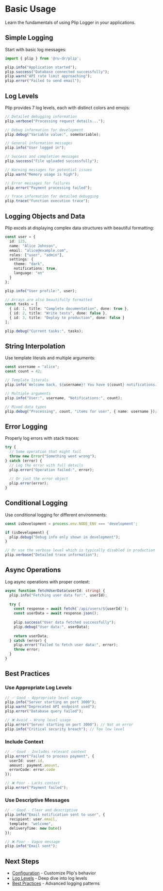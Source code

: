 # Basic Usage

Learn the fundamentals of using Plip Logger in your applications.

## Simple Logging

Start with basic log messages:

```typescript
import { plip } from '@ru-dr/plip';

plip.info("Application started");
plip.success("Database connected successfully");
plip.warn("API rate limit approaching");
plip.error("Failed to send email");
```

## Log Levels

Plip provides 7 log levels, each with distinct colors and emojis:

```typescript
// Detailed debugging information
plip.verbose("Processing request details...");

// Debug information for development
plip.debug("Variable value:", someVariable);

// General information messages
plip.info("User logged in");

// Success and completion messages
plip.success("File uploaded successfully");

// Warning messages for potential issues
plip.warn("Memory usage is high");

// Error messages for failures
plip.error("Payment processing failed");

// Trace information for detailed debugging
plip.trace("Function execution trace");
```

## Logging Objects and Data

Plip excels at displaying complex data structures with beautiful formatting:

```typescript
const user = {
  id: 123,
  name: "Alice Johnson",
  email: "alice@example.com",
  roles: ["user", "admin"],
  settings: {
    theme: "dark",
    notifications: true,
    language: "en"
  }
};

plip.info("User profile:", user);

// Arrays are also beautifully formatted
const tasks = [
  { id: 1, title: "Complete documentation", done: true },
  { id: 2, title: "Write tests", done: false },
  { id: 3, title: "Deploy to production", done: false }
];

plip.debug("Current tasks:", tasks);
```

## String Interpolation

Use template literals and multiple arguments:

```typescript
const username = "alice";
const count = 42;

// Template literals
plip.info(`Welcome back, ${username}! You have ${count} notifications.`);

// Multiple arguments
plip.info("User:", username, "Notifications:", count);

// Mixed data types
plip.debug("Processing", count, "items for user", { name: username });
```

## Error Logging

Properly log errors with stack traces:

```typescript
try {
  // Some operation that might fail
  throw new Error("Something went wrong");
} catch (error) {
  // Log the error with full details
  plip.error("Operation failed:", error);
  
  // Or just the error object
  plip.error(error);
}
```

## Conditional Logging

Use conditional logging for different environments:

```typescript
const isDevelopment = process.env.NODE_ENV === 'development';

if (isDevelopment) {
  plip.debug("Debug info only shown in development");
}

// Or use the verbose level which is typically disabled in production
plip.verbose("Detailed trace information");
```

## Async Operations

Log async operations with proper context:

```typescript
async function fetchUserData(userId: string) {
  plip.info("Fetching user data for:", userId);
  
  try {
    const response = await fetch(`/api/users/${userId}`);
    const userData = await response.json();
    
    plip.success("User data fetched successfully");
    plip.debug("User data:", userData);
    
    return userData;
  } catch (error) {
    plip.error("Failed to fetch user data:", error);
    throw error;
  }
}
```

## Best Practices

### Use Appropriate Log Levels

```typescript
// ✅ Good - Appropriate level usage
plip.info("Server starting on port 3000");
plip.warn("Deprecated API endpoint used");
plip.error("Database query failed");

// ❌ Avoid - Wrong level usage
plip.error("Server starting on port 3000"); // Not an error
plip.info("Critical security breach"); // Too low level
```

### Include Context

```typescript
// ✅ Good - Includes relevant context
plip.error("Failed to process payment", {
  userId: user.id,
  amount: payment.amount,
  errorCode: error.code
});

// ❌ Poor - Lacks context
plip.error("Payment failed");
```

### Use Descriptive Messages

```typescript
// ✅ Good - Clear and descriptive
plip.info("Email notification sent to user", {
  recipient: user.email,
  template: "welcome",
  deliveryTime: new Date()
});

// ❌ Poor - Vague message
plip.info("Email sent");
```

## Next Steps

- [Configuration](/guide/configuration) - Customize Plip's behavior
- [Log Levels](/guide/log-levels) - Deep dive into log levels
- [Best Practices](/guide/best-practices) - Advanced logging patterns